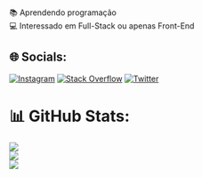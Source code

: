 
📚 Aprendendo programação<br>💻 Interessado em Full-Stack ou apenas Front-End


## 🌐 Socials:
[![Instagram](https://img.shields.io/badge/Instagram-%23E4405F.svg?logo=Instagram&logoColor=white)](https://instagram.com/jurgensenkk)
[![Stack Overflow](https://img.shields.io/badge/-Stackoverflow-FE7A16?logo=stack-overflow&logoColor=white)](https://stackoverflow.com/users/lucas-jurgensen) 
[![Twitter](https://img.shields.io/badge/Twitter-%231DA1F2.svg?logo=Twitter&logoColor=white)](https://twitter.com/jurgensenkk)

# 📊 GitHub Stats:
![](https://github-readme-stats.vercel.app/api?username=lucas-jurgensen&theme=tokyonight&hide_border=true&include_all_commits=true&count_private=false)<br/>
![](https://github-readme-streak-stats.herokuapp.com/?user=lucas-jurgensen&theme=tokyonight&hide_border=true)<br/>
![](https://github-readme-stats.vercel.app/api/top-langs/?username=lucas-jurgensen&theme=tokyonight&hide_border=true&include_all_commits=true&count_private=false&layout=compact)


